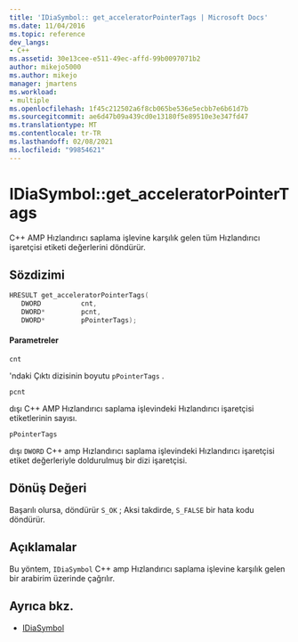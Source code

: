 ```yaml
---
title: 'IDiaSymbol:: get_acceleratorPointerTags | Microsoft Docs'
ms.date: 11/04/2016
ms.topic: reference
dev_langs:
- C++
ms.assetid: 30e13cee-e511-49ec-affd-99b0097071b2
author: mikejo5000
ms.author: mikejo
manager: jmartens
ms.workload:
- multiple
ms.openlocfilehash: 1f45c212502a6f8cb065be536e5ecbb7e6b61d7b
ms.sourcegitcommit: ae6d47b09a439cd0e13180f5e89510e3e347fd47
ms.translationtype: MT
ms.contentlocale: tr-TR
ms.lasthandoff: 02/08/2021
ms.locfileid: "99854621"
---
```

# <a name="idiasymbolget_acceleratorpointertags"></a>IDiaSymbol::get_acceleratorPointerTags
C++ AMP Hızlandırıcı saplama işlevine karşılık gelen tüm Hızlandırıcı işaretçisi etiketi değerlerini döndürür.

## <a name="syntax"></a>Sözdizimi

```C++
HRESULT get_acceleratorPointerTags(
   DWORD          cnt,
   DWORD*         pcnt,
   DWORD*         pPointerTags);
```

#### <a name="parameters"></a>Parametreler
 `cnt`

'ndaki Çıktı dizisinin boyutu `pPointerTags` .

 `pcnt`

dışı C++ AMP Hızlandırıcı saplama işlevindeki Hızlandırıcı işaretçisi etiketlerinin sayısı.

 `pPointerTags`

dışı `DWORD` C++ amp Hızlandırıcı saplama işlevindeki Hızlandırıcı işaretçisi etiket değerleriyle doldurulmuş bir dizi işaretçisi.

## <a name="return-value"></a>Dönüş Değeri
 Başarılı olursa, döndürür `S_OK` ; Aksi takdirde, `S_FALSE` bir hata kodu döndürür.

## <a name="remarks"></a>Açıklamalar
 Bu yöntem, `IDiaSymbol` C++ amp Hızlandırıcı saplama işlevine karşılık gelen bir arabirim üzerinde çağrılır.

## <a name="see-also"></a>Ayrıca bkz.
- [IDiaSymbol](../../debugger/debug-interface-access/idiasymbol.md)